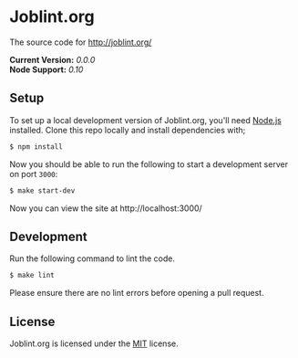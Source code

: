 Joblint.org
===========

The source code for http://joblint.org/

**Current Version:** *0.0.0*  
**Node Support:** *0.10*


Setup
-----

To set up a local development version of Joblint.org, you'll need [Node.js][node] installed. Clone this repo locally and install dependencies with;

```sh
$ npm install
```

Now you should be able to run the following to start a development server on port `3000`:

```sh
$ make start-dev
```

Now you can view the site at http://localhost:3000/


Development
-----------

Run the following command to lint the code.

```sh
$ make lint
```

Please ensure there are no lint errors before opening a pull request.


License
-------

Joblint.org is licensed under the [MIT][mit] license.



[mit]: http://opensource.org/licenses/mit-license.php
[node]: http://nodejs.org/
